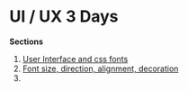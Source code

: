 # UI / UX 3 Days

**Sections**

1.  [User Interface and css fonts]()
2.  [Font size, direction, alignment, decoration]()
3.  []()

